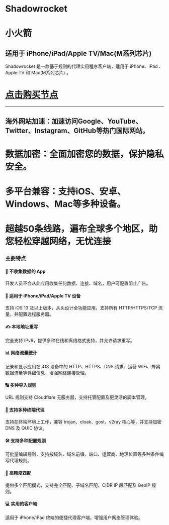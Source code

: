 # Shadowrocket
# 小火箭

## 适用于 iPhone/iPad/Apple TV/Mac(M系列芯片)  

Shadowrocket 是一款基于规则的代理实用程序客户端，适用于 iPhone、iPad 、Apple TV 和 Mac(M系列芯片)  。

# [点击购买节点](https://fengguokeji.web.app/)

---
## 海外网站加速：加速访问Google、YouTube、Twitter、Instagram、GitHub等热门国际网站。

# 数据加密：全面加密您的数据，保护隐私安全。

# 多平台兼容：支持iOS、安卓、Windows、Mac等多种设备。
# 超越50条线路，遍布全球多个地区，助您轻松穿越网络，无忧连接

### 主要特点

#### 🚀 不收集数据的 App
开发人员不会从此应用收集任何数据、连接、域名，用户可配置阻止广告。

#### 📱 适用于 iPhone/iPad/Apple TV 设备
支持 iOS 13 及以上版本，从头设计全功能应用。支持所有 HTTP/HTTPS/TCP 流量，并配置远程服务器。

#### ✍️ 本地地址重写
完全支持 IPv6，提供多种在线和离线格式支持，并允许请求重写。

#### 📊 网络流量统计
记录和显示应用在 iOS 设备中的 HTTP、HTTPS、DNS 请求、运营 WiFi、蜂窝数据流量等详细信息，增强网络连接管理。

#### 🔠 多种导入规则
URL 规则支持 Cloudflare 无服务器，支持托管配置及更灵活的脚本管理。

#### 🔗 支持多种终端代理
支持在终端环境上工作，兼容 trojan、cloak、gost、v2ray 核心等，并支持加密 DNS 及 QUIC 协议。

#### 🛠️ 支持多种配置规则
可批量编辑规则，支持按域名、域名前缀、端口、运营商、地理位置等多种条件编写代理规则。

#### 🎯 高精度匹配
提供多个匹配模式，支持完全匹配、子域名匹配、CIDR IP 段匹配及 GeoIP 规则。

#### 💻 实用的客户端
适用于 iPhone/iPad 终端的便捷代理客户端，增强用户网络管理体验。
